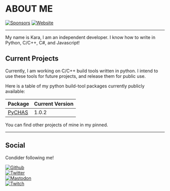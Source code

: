 # ABOUT ME

[![Sponsors](https://img.shields.io/github/sponsors/EinKara?style=for-the-badge)](https://github.com/sponsors/EinKara)
[![Website](https://img.shields.io/website?down_color=red&down_message=Offline&style=for-the-badge&up_message=Online&url=https%3A%2F%2Fwww.notokay.dev%2F)](https://www.notokay.dev)

---

My name is Kara, I am an independent developer. I know how to write in Python, C/C++, C#, and Javascript!

## Current Projects

Currently, I am working on C/C++ build tools written in python. I intend to use these tools for future projects, and release them for public use.

Here is a table of my python build-tool packages currently publicly available:

| Package | Current Version |
| ------- | --------------- |
| [PyCHAS](https://github.com/EinKara/PyCHAS) | 1.0.2 |

You can find other projects of mine in my pinned.

---
## Social

Condider following me!

[![Github](https://img.shields.io/github/followers/EinKara?logo=github&style=flat-square)](https://github.com/EinKara) </br>
[![Twitter](https://img.shields.io/twitter/follow/notokay3272?color=lightblue&logo=twitter&style=flat-square)](https://www.twitter.com/notokay3272) </br>
[![Mastodon](https://img.shields.io/mastodon/follow/110277013601401573?logo=mastodon&style=flat-square)](https://mastodon.social/@einkara) </br>
[![Twitch](https://img.shields.io/twitch/status/karotik?logo=twitch&style=flat-square)](https://twitch.tv/karotik)
